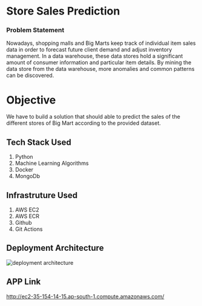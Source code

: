 # Store Sales Prediction

### Problem Statement
Nowadays, shopping malls and Big Marts keep track of individual item sales data in
order to forecast future client demand and adjust inventory management. In a data
warehouse, these data stores hold a significant amount of consumer information and
particular item details. By mining the data store from the data warehouse, more
anomalies and common patterns can be discovered.

# Objective

We have to build a solution that should able to predict the sales of the
different stores of Big Mart according to the provided dataset.

## Tech Stack Used
1. Python
2. Machine Learning Algorithms
3. Docker
4. MongoDb

## Infrastruture Used
1. AWS EC2
2. AWS ECR
3. Github
4. Git Actions

## Deployment Architecture
![deployment architecture](https://user-images.githubusercontent.com/63568546/234317752-e09e6156-0229-4e38-b9bb-79c2161e70fd.png)

## APP Link
http://ec2-35-154-14-15.ap-south-1.compute.amazonaws.com/
